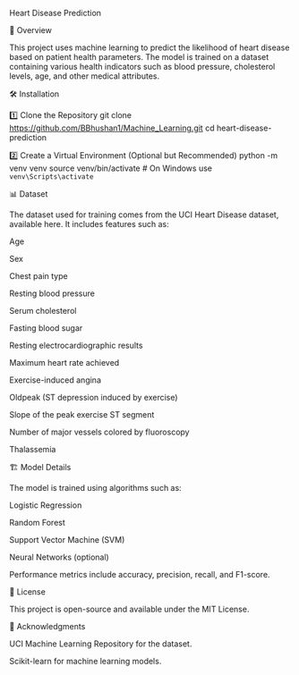 Heart Disease Prediction

📌 Overview

This project uses machine learning to predict the likelihood of heart disease based on patient health parameters. The model is trained on a dataset containing various health indicators such as blood pressure, cholesterol levels, age, and other medical attributes.

🛠️ Installation

1️⃣ Clone the Repository
git clone https://github.com/BBhushan1/Machine_Learning.git
cd heart-disease-prediction

2️⃣ Create a Virtual Environment (Optional but Recommended)
python -m venv venv
source venv/bin/activate  # On Windows use `venv\Scripts\activate`



📊 Dataset

The dataset used for training comes from the UCI Heart Disease dataset, available here. It includes features such as:

Age

Sex

Chest pain type

Resting blood pressure

Serum cholesterol

Fasting blood sugar

Resting electrocardiographic results

Maximum heart rate achieved

Exercise-induced angina

Oldpeak (ST depression induced by exercise)

Slope of the peak exercise ST segment

Number of major vessels colored by fluoroscopy

Thalassemia


🏗️ Model Details

The model is trained using algorithms such as:

Logistic Regression

Random Forest

Support Vector Machine (SVM)

Neural Networks (optional)

Performance metrics include accuracy, precision, recall, and F1-score.

📜 License

This project is open-source and available under the MIT License.

🙌 Acknowledgments

UCI Machine Learning Repository for the dataset.

Scikit-learn for machine learning models.
